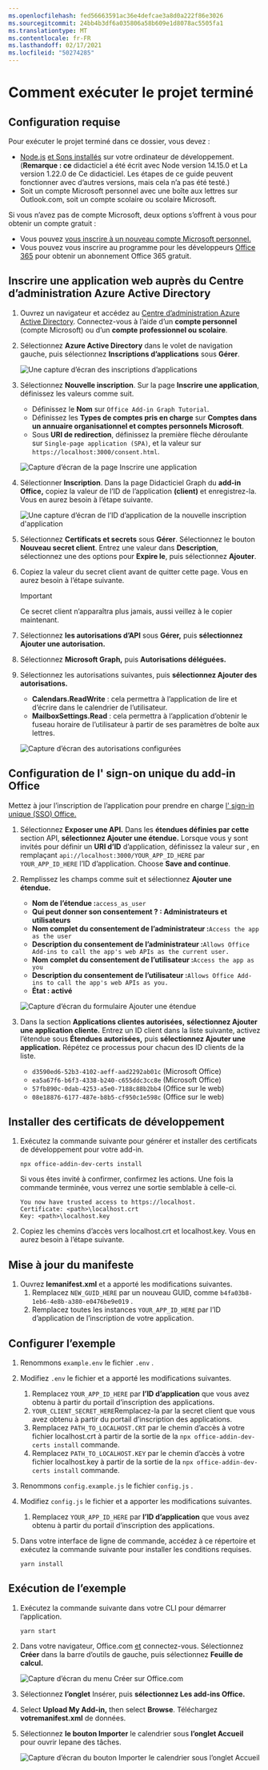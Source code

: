 ```yaml
---
ms.openlocfilehash: fed56663591ac36e4defcae3a8d0a222f86e3026
ms.sourcegitcommit: 24bb4b3df6a035806a58b609e1d8078ac5505fa1
ms.translationtype: MT
ms.contentlocale: fr-FR
ms.lasthandoff: 02/17/2021
ms.locfileid: "50274285"
---
```

# <a name="how-to-run-the-completed-project"></a>Comment exécuter le projet terminé

## <a name="prerequisites"></a>Configuration requise

Pour exécuter le projet terminé dans ce dossier, vous devez :

- [Node.js](https://nodejs.org) [et Sons installés](https://yarnpkg.com/) sur votre ordinateur de développement. (**Remarque : ce** didacticiel a été écrit avec Node version 14.15.0 et La version 1.22.0 de Ce didacticiel. Les étapes de ce guide peuvent fonctionner avec d’autres versions, mais cela n’a pas été testé.)
- Soit un compte Microsoft personnel avec une boîte aux lettres sur Outlook.com, soit un compte scolaire ou scolaire Microsoft.

Si vous n’avez pas de compte Microsoft, deux options s’offrent à vous pour obtenir un compte gratuit :

- Vous pouvez [vous inscrire à un nouveau compte Microsoft personnel.](https://signup.live.com/signup?wa=wsignin1.0&rpsnv=12&ct=1454618383&rver=6.4.6456.0&wp=MBI_SSL_SHARED&wreply=https://mail.live.com/default.aspx&id=64855&cbcxt=mai&bk=1454618383&uiflavor=web&uaid=b213a65b4fdc484382b6622b3ecaa547&mkt=E-US&lc=1033&lic=1)
- Vous pouvez vous inscrire au programme pour les développeurs [Office 365](https://developer.microsoft.com/office/dev-program) pour obtenir un abonnement Office 365 gratuit.

## <a name="register-a-web-application-with-the-azure-active-directory-admin-center"></a>Inscrire une application web auprès du Centre d’administration Azure Active Directory

1. Ouvrez un navigateur et accédez au [Centre d’administration Azure Active Directory](https://aad.portal.azure.com). Connectez-vous à l’aide d’un **compte personnel** (compte Microsoft) ou d’un **compte professionnel ou scolaire**.

1. Sélectionnez **Azure Active Directory** dans le volet de navigation gauche, puis sélectionnez **Inscriptions d’applications** sous **Gérer**.

    ![Une capture d’écran des inscriptions d’applications ](/tutorial/images/app-registrations.png)

1. Sélectionnez **Nouvelle inscription**. Sur la page **Inscrire une application**, définissez les valeurs comme suit.

    - Définissez le **Nom** sur `Office Add-in Graph Tutorial`.
    - Définissez les **Types de comptes pris en charge** sur **Comptes dans un annuaire organisationnel et comptes personnels Microsoft**.
    - Sous **URI de redirection**, définissez la première flèche déroulante sur `Single-page application (SPA)`, et la valeur sur `https://localhost:3000/consent.html`.

    ![Capture d’écran de la page Inscrire une application](/tutorial/images/register-an-app.png)

1. Sélectionner **Inscription**. Dans la page Didacticiel Graph du **add-in Office,** copiez la valeur de l’ID de l’application **(client)** et enregistrez-la. Vous en aurez besoin à l’étape suivante.

    ![Une capture d’écran de l’ID d’application de la nouvelle inscription d'application](/tutorial/images/application-id.png)

1. Sélectionnez **Certificats et secrets** sous **Gérer**. Sélectionnez le bouton **Nouveau secret client**. Entrez une valeur dans **Description**, sélectionnez une des options pour **Expire le**, puis sélectionnez **Ajouter**.

1. Copiez la valeur du secret client avant de quitter cette page. Vous en aurez besoin à l’étape suivante.

    > [!IMPORTANT]
    > Ce secret client n’apparaîtra plus jamais, aussi veillez à le copier maintenant.

1. Sélectionnez **les autorisations d’API** sous **Gérer,** puis **sélectionnez Ajouter une autorisation.**

1. Sélectionnez **Microsoft Graph,** puis **Autorisations déléguées.**

1. Sélectionnez les autorisations suivantes, puis **sélectionnez Ajouter des autorisations.**

    - **Calendars.ReadWrite** : cela permettra à l’application de lire et d’écrire dans le calendrier de l’utilisateur.
    - **MailboxSettings.Read** : cela permettra à l’application d’obtenir le fuseau horaire de l’utilisateur à partir de ses paramètres de boîte aux lettres.

    ![Capture d’écran des autorisations configurées](/tutorial/images/configured-permissions.png)

## <a name="configure-office-add-in-single-sign-on"></a>Configuration de l' sign-on unique du add-in Office

Mettez à jour l’inscription de l’application pour prendre en charge [l' sign-in unique (SSO) Office.](https://docs.microsoft.com/office/dev/add-ins/develop/sso-in-office-add-ins)

1. Sélectionnez **Exposer une API.** Dans les **étendues définies par cette** section API, **sélectionnez Ajouter une étendue.** Lorsque vous y sont invités pour définir un **URI d’ID** d’application, définissez la valeur sur , en remplaçant `api://localhost:3000/YOUR_APP_ID_HERE` par `YOUR_APP_ID_HERE` l’ID d’application. Choose **Save and continue**.

1. Remplissez les champs comme suit et sélectionnez **Ajouter une étendue.**

    - **Nom de l’étendue :**`access_as_user`
    - **Qui peut donner son consentement ? : Administrateurs et utilisateurs**
    - **Nom complet du consentement de l’administrateur :**`Access the app as the user`
    - **Description du consentement de l’administrateur :**`Allows Office Add-ins to call the app's web APIs as the current user.`
    - **Nom complet du consentement de l’utilisateur :**`Access the app as you`
    - **Description du consentement de l’utilisateur :**`Allows Office Add-ins to call the app's web APIs as you.`
    - **État : activé**

    ![Capture d’écran du formulaire Ajouter une étendue](/tutorial/images/add-scope.png)

1. Dans la section **Applications clientes autorisées,** **sélectionnez Ajouter une application cliente.** Entrez un ID client dans la liste suivante, activez l’étendue sous **Étendues autorisées,** puis **sélectionnez Ajouter une application.** Répétez ce processus pour chacun des ID clients de la liste.

    - `d3590ed6-52b3-4102-aeff-aad2292ab01c` (Microsoft Office)
    - `ea5a67f6-b6f3-4338-b240-c655ddc3cc8e` (Microsoft Office)
    - `57fb890c-0dab-4253-a5e0-7188c88b2bb4` (Office sur le web)
    - `08e18876-6177-487e-b8b5-cf950c1e598c` (Office sur le web)

## <a name="install-development-certificates"></a>Installer des certificats de développement

1. Exécutez la commande suivante pour générer et installer des certificats de développement pour votre add-in.

    ```Shell
    npx office-addin-dev-certs install
    ```

    Si vous êtes invité à confirmer, confirmez les actions. Une fois la commande terminée, vous verrez une sortie semblable à celle-ci.

    ```Shell
    You now have trusted access to https://localhost.
    Certificate: <path>\localhost.crt
    Key: <path>\localhost.key
    ```

1. Copiez les chemins d’accès vers localhost.crt et localhost.key. Vous en aurez besoin à l’étape suivante.

## <a name="update-the-manifest"></a>Mise à jour du manifeste

1. Ouvrez **lemanifest.xml** et a apporté les modifications suivantes.
    1. Remplacez `NEW_GUID_HERE` par un nouveau GUID, comme `b4fa03b8-1eb6-4e8b-a380-e0476be9e019` .
    1. Remplacez toutes les instances `YOUR_APP_ID_HERE` par l’ID d’application de l’inscription de votre application.

## <a name="configure-the-sample"></a>Configurer l’exemple

1. Renommons `example.env` le fichier `.env` .
1. Modifiez `.env` le fichier et a apporté les modifications suivantes.
    1. Remplacez `YOUR_APP_ID_HERE` par **l’ID d’application** que vous avez obtenu à partir du portail d’inscription des applications.
    1. `YOUR_CLIENT_SECRET_HERE`Remplacez-la par la secret client que vous avez obtenu à partir du portail d’inscription des applications.
    1. Remplacez `PATH_TO_LOCALHOST.CRT` par le chemin d’accès à votre fichier localhost.crt à partir de la sortie de la `npx office-addin-dev-certs install` commande.
    1. Remplacez `PATH_TO_LOCALHOST.KEY` par le chemin d’accès à votre fichier localhost.key à partir de la sortie de la `npx office-addin-dev-certs install` commande.

1. Renommons `config.example.js` le fichier `config.js` .
1. Modifiez `config.js` le fichier et a apporter les modifications suivantes.
    1. Remplacez `YOUR_APP_ID_HERE` par **l’ID d’application** que vous avez obtenu à partir du portail d’inscription des applications.
1. Dans votre interface de ligne de commande, accédez à ce répertoire et exécutez la commande suivante pour installer les conditions requises.

    ```Shell
    yarn install
    ```

## <a name="run-the-sample"></a>Exécution de l’exemple

1. Exécutez la commande suivante dans votre CLI pour démarrer l’application.

    ```Shell
    yarn start
    ```

1. Dans votre navigateur, Office.com [et](https://www.office.com/) connectez-vous. Sélectionnez **Créer** dans la barre d’outils de gauche, puis sélectionnez **Feuille de calcul.**

    ![Capture d’écran du menu Créer sur Office.com](/tutorial/images/office-select-excel.png)

1. Sélectionnez **l’onglet** Insérer, puis **sélectionnez Les add-ins Office.**

1. Select **Upload My Add-in,** then select **Browse**. Téléchargez **votremanifest.xml** de données.

1. Sélectionnez **le bouton Importer** le calendrier sous **l’onglet Accueil** pour ouvrir lepane des tâches.

    ![Capture d’écran du bouton Importer le calendrier sous l’onglet Accueil](/tutorial/images/get-started.png)
